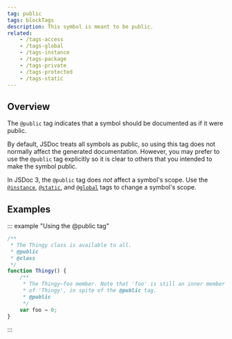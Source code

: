 ```yaml
---
tag: public
tags: blockTags
description: This symbol is meant to be public.
related:
    - /tags-access
    - /tags-global
    - /tags-instance
    - /tags-package
    - /tags-private
    - /tags-protected
    - /tags-static
---
```


## Overview

The `@public` tag indicates that a symbol should be documented as if it were public.

By default, JSDoc treats all symbols as public, so using this tag does not normally affect the
generated documentation. However, you may prefer to use the `@public` tag explicitly so it is clear
to others that you intended to make the symbol public.

In JSDoc 3, the `@public` tag does _not_ affect a symbol's scope. Use the
[`@instance`][instance-tag], [`@static`][static-tag], and [`@global`][global-tag] tags to change a
symbol's scope.

[global-tag]: /tags-global
[instance-tag]: /tags-instance
[static-tag]: /tags-static


## Examples

::: example "Using the @public tag"

```js
/**
 * The Thingy class is available to all.
 * @public
 * @class
 */
function Thingy() {
    /**
     * The Thingy~foo member. Note that 'foo' is still an inner member
     * of 'Thingy', in spite of the @public tag.
     * @public
     */
    var foo = 0;
}
```
:::
